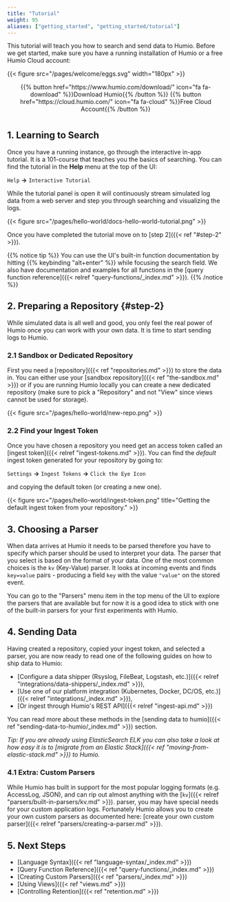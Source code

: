 ```yaml
---
title: "Tutorial"
weight: 95
aliases: ["getting_started", "getting_started/tutorial"]
---
```


This tutorial will teach you how to search and send data to Humio.
Before we get started, make sure you have a running installation of Humio or
a free Humio Cloud account:

{{< figure src="/pages/welcome/eggs.svg" width="180px" >}}

<p align="center" style="margin-bottom: 40px;">
{{% button href="https://www.humio.com/download/" icon="fa fa-download" %}}Download Humio{{% /button %}}
{{% button href="https://cloud.humio.com/" icon="fa fa-cloud" %}}Free Cloud Account{{% /button %}}
</p>

## 1. Learning to Search

Once you have a running instance, go through
the interactive in-app tutorial.
It is a 101-course that teaches you the basics of searching. You can find the
tutorial in the __Help__ menu at the top of the UI:

`Help` __→__ `Interactive Tutorial`

While the tutorial panel is open it will continuously stream simulated log data
from a web server and step you through searching and visualizing the logs.

{{< figure src="/pages/hello-world/docs-hello-world-tutorial.png" >}}

Once you have completed the tutorial move on to [step 2]({{< ref "#step-2" >}}).

{{% notice tip %}}
You can use the UI's built-in function documentation by hitting {{% keybinding "alt+enter" %}} while
focusing the search field. We also have documentation and examples for all
functions in the [query function reference]({{< relref "query-functions/_index.md" >}}).
{{% /notice %}}


## 2. Preparing a Repository {#step-2}

While simulated data is all well and good, you only feel the real power of Humio once
you can work with your own data. It is time to start sending logs to Humio.

### 2.1 Sandbox or Dedicated Repository

First you need a [repository]({{< ref "repositories.md" >}}) to store the data in.
You can either use your [sandbox repository]({{< ref "the-sandbox.md" >}}) or if you are running Humio
locally you can create a new dedicated repository (make sure to pick a "Repository"
and not "View" since views cannot be used for storage).

{{< figure src="/pages/hello-world/new-repo.png" >}}

### 2.2 Find your Ingest Token

Once you have chosen a repository you need get an access token called an [ingest token]({{< relref "ingest-tokens.md" >}}).
You can find the _default_ ingest token generated for your repository by going to:

`Settings` __→__ `Ingest Tokens` __→__ `Click the Eye Icon`

and copying the default token (or creating a new one).

{{< figure src="/pages/hello-world/ingest-token.png" title="Getting the default ingest token from your repository." >}}


## 3. Choosing a Parser

When data arrives at Humio it needs to be parsed therefore you have to specify
which parser should be used to interpret your data. The parser that you select
is based on the format of your data. One of the most common choices is the 
`kv` (Key-Value) parser. It looks at incoming events and finds `key=value` 
pairs - producing a field `key` with the value `"value"` on the stored event.

You can go to the "Parsers" menu item in the top menu of the UI to explore the parsers
that are available but for now it is a good idea to stick with one of the built-in 
parsers for your first experiments with Humio.


## 4. Sending Data

Having created a repository, copied your ingest token, and selected a parser, you are 
now ready to read one of the following guides on how to ship data to Humio:

- [Configure a data shipper (Rsyslog, FileBeat, Logstash, etc.)]({{< relref "integrations/data-shippers/_index.md" >}}),
- [Use one of our platform integration (Kubernetes, Docker, DC/OS, etc.)]({{< relref "integrations/_index.md" >}}),
- [Or ingest through Humio's REST API]({{< relref "ingest-api.md" >}})

You can read more about these methods in the [sending data to humio]({{< ref "sending-data-to-humio/_index.md" >}}) section.

_Tip: If you are already using ElasticSearch ELK you can also take a look at how easy it is to
[migrate from an Elastic Stack]({{< ref "moving-from-elastic-stack.md" >}}) to Humio._

### 4.1 Extra: Custom Parsers

While Humio has built in support for the most popular logging formats (e.g. AccessLog, JSON),
and can rip out almost anything with the [`kv`]({{< relref "parsers/built-in-parsers/kv.md" >}}). parser, you 
may have special needs for your custom application logs. Fortunately Humio allows you to 
create your own custom parsers as documented here: [create your own custom parser]({{< relref "parsers/creating-a-parser.md" >}}).


## 5. Next Steps

- [Language Syntax]({{< ref "language-syntax/_index.md" >}})
- [Query Function Reference]({{< ref "query-functions/_index.md" >}})
- [Creating Custom Parsers]({{< ref "parsers/_index.md" >}})
- [Using Views]({{< ref "views.md" >}})
- [Controlling Retention]({{< ref "retention.md" >}})
